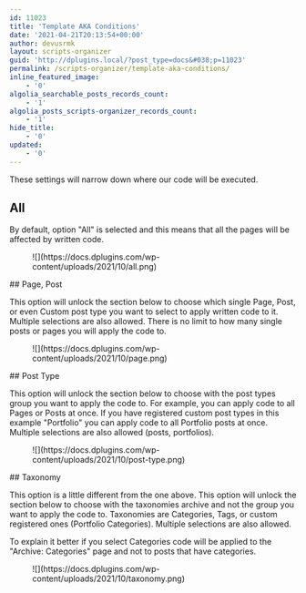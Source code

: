```yaml
---
id: 11023
title: 'Template AKA Conditions'
date: '2021-04-21T20:13:54+00:00'
author: devusrmk
layout: scripts-organizer
guid: 'http://dplugins.local/?post_type=docs&#038;p=11023'
permalink: /scripts-organizer/template-aka-conditions/
inline_featured_image:
    - '0'
algolia_searchable_posts_records_count:
    - '1'
algolia_posts_scripts-organizer_records_count:
    - '1'
hide_title:
    - '0'
updated:
    - '0'
---
```


These settings will narrow down where our code will be executed.

## All

By default, option "All" is selected and this means that all the pages will be affected by written code.

<figure class="wp-block-image size-full">![](https://docs.dplugins.com/wp-content/uploads/2021/10/all.png)</figure>## Page, Post

This option will unlock the section below to choose which single Page, Post, or even Custom post type you want to select to apply written code to it. Multiple selections are also allowed. There is no limit to how many single posts or pages you will apply the code to.

<figure class="wp-block-image size-full">![](https://docs.dplugins.com/wp-content/uploads/2021/10/page.png)</figure>## Post Type

This option will unlock the section below to choose with the post types group you want to apply the code to. For example, you can apply code to all Pages or Posts at once. If you have registered custom post types in this example "Portfolio" you can apply code to all Portfolio posts at once. Multiple selections are also allowed (posts, portfolios).

<figure class="wp-block-image size-full">![](https://docs.dplugins.com/wp-content/uploads/2021/10/post-type.png)</figure>## Taxonomy

This option is a little different from the one above. This option will unlock the section below to choose with the taxonomies archive and not the group you want to apply the code to. Taxonomies are Categories, Tags, or custom registered ones (Portfolio Categories). Multiple selections are also allowed.

To explain it better if you select Categories code will be applied to the "Archive: Categories" page and not to posts that have categories.

<figure class="wp-block-image size-full">![](https://docs.dplugins.com/wp-content/uploads/2021/10/taxonomy.png)</figure>